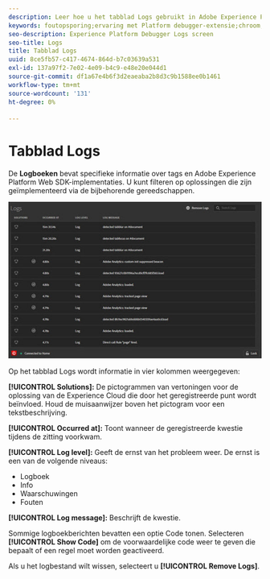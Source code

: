 ```yaml
---
description: Leer hoe u het tabblad Logs gebruikt in Adobe Experience Platform Debugger.
keywords: foutopsporing;ervaring met Platform debugger-extensie;chroom;extensie;logs
seo-description: Experience Platform Debugger Logs screen
seo-title: Logs
title: Tabblad Logs
uuid: 8ce5fb57-c417-4674-864d-b7c03639a531
exl-id: 137a97f2-7e02-4e09-b4c9-e48e20e044d1
source-git-commit: df1a67e4b6f3d2eaeaba2b8d3c9b1588ee0b1461
workflow-type: tm+mt
source-wordcount: '131'
ht-degree: 0%

---
```


# Tabblad Logs

De **Logboeken** bevat specifieke informatie over tags en Adobe Experience Platform Web SDK-implementaties. U kunt filteren op oplossingen die zijn geïmplementeerd via de bijbehorende gereedschappen.

![](images/logs.jpg)

Op het tabblad Logs wordt informatie in vier kolommen weergegeven:

**[!UICONTROL Solutions]:** De pictogrammen van vertoningen voor de oplossing van de Experience Cloud die door het geregistreerde punt wordt beïnvloed. Houd de muisaanwijzer boven het pictogram voor een tekstbeschrijving.

**[!UICONTROL Occurred at]:** Toont wanneer de geregistreerde kwestie tijdens de zitting voorkwam.

**[!UICONTROL Log level]:** Geeft de ernst van het probleem weer. De ernst is een van de volgende niveaus:

* Logboek
* Info
* Waarschuwingen
* Fouten

**[!UICONTROL Log message]:** Beschrijft de kwestie.

Sommige logboekberichten bevatten een optie Code tonen. Selecteren **[!UICONTROL Show Code]** om de voorwaardelijke code weer te geven die bepaalt of een regel moet worden geactiveerd.

Als u het logbestand wilt wissen, selecteert u **[!UICONTROL Remove Logs]**.

